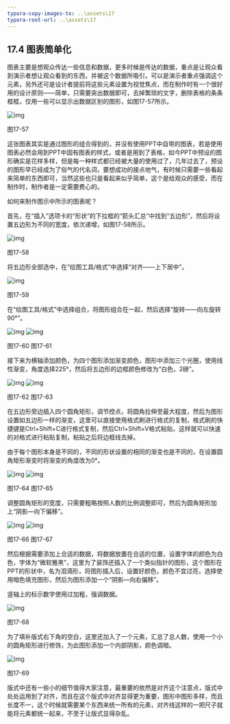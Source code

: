 ```yaml
---
typora-copy-images-to: ..\assets\17
typora-root-url: ..\assets\17
---
```


## **17.4**  **图表简单化**

图表主要是想观众传达一些信息和数据，更多时候是传达的数据，重点是让观众看到演示者想让观众看到的东西，并被这个数据所吸引，可以是演示者重点强调这个元素，另外还可是设计者提前将这些元素设置为视觉焦点，而在制作时有一个很好用的设计原则——简单，只需要突出数据即可，去掉繁琐的文字，删除表格的条条框框，仅用一些可以显示出数据区别的图形，如图17-57所示。

![img](/assets/17/image058.jpg)

图17-57

这张图表其实是通过图形的组合得到的，并没有使用PPT中自带的图表，若是使用图表必然会用到PPT中固有图表的样式，或者是用到了表格，如今PPT中预设的图形确实是花样多样，但是每一种样式都已经被大量的使用过了，几年过去了，预设的图形早已经成为了俗气的代名词，要想成功的接点地气，有时候只需要一些看起来简单的东西即可，当然这些也只是看起来似乎简单，这个是给观众的感受，而在制作时，制作者是一定需要费心的。

如何来制作图示中所示的图表呢？

首先，在“插入”选项卡的“形状”的下拉框的“箭头汇总”中找到“五边形”，然后将设置五边形为不同的宽度，依次递增，如图17-58所示。

![img](/assets/17/image059.jpg)

图17-58

将五边形全部选中，在“绘图工具/格式”中选择“对齐——上下居中”。

![img](/assets/17/image060.jpg)

图17-59

在“绘图工具/格式”中选择组合，将图形组合在一起，然后选择“旋转——向左旋转90°”。

![img](/assets/17/image061.png)   ![img](/assets/17/image062.jpg)

图17-60                                 图17-61           

接下来为横轴添加颜色，为四个图形添加渐变颜色，图形中添加三个光圈，使用线性渐变，角度选择225°，然后将五边形的边框颜色修改为“白色，2磅”。

![img](/assets/17/image063.jpg)  ![img](/assets/17/image064.jpg)

图17-62                                   图17-63             

在五边形旁边插入四个圆角矩形，调节控点，将圆角拉伸至最大程度，然后为图形设置如五边形一样的渐变，这里可以直接使用格式刷进行格式的复制，格式刷的快捷键是Ctrl+Shift+C进行格式复制，然后Ctrl+Shift+V格式粘贴，这样就可以快速的对格式进行粘贴复制，粘贴之后将边框线去掉。

由于每个图形本身是不同的，不同的形状设置的相同的渐变也是不同的，在设置圆角矩形渐变时将渐变的角度改为0°。

![img](/assets/17/image065.jpg)   ![img](/assets/17/image066.jpg)

图17-64                               图17-65     

调整圆角矩形的宽度，只需要粗略按照人数的比例调整即可，然后为圆角矩形加上“阴影—向下偏移”。

![img](/assets/17/image067.png)  ![img](/assets/17/image068.jpg)

图17-66                               图17-67          

然后根据需要添加上合适的数据，将数据放置在合适的位置，设置字体的颜色为白色，字体为“微软雅黑”，这里为了装饰还插入了一个类似指针的图形，这个图形在PPT的形状中，名为泪滴形，将图形插入后，设置好颜色，颜色不宜过亮，选择使用暗色填充图形，然后为图形添加一个“阴影—向右偏移”。

竖轴上的标示数字使用过加粗，强调数据。

![img](/assets/17/image069.jpg)

图17-68

为了填补版式右下角的空白，这里还加入了一个元素，汇总了总人数，使用一个小的圆角矩形进行修饰，为此图形添加一个内部阴影，颜色调暗。

![img](/assets/17/image070.jpg)

图17-69

版式中还有一些小的细节值得大家注意，最重要的依然是对齐这个注意点，版式中处处运用到了对齐，而且在这个版式中对齐显得更为重要，图形中图形多样，而且长度不一，这个时候就需要某个东西来统一所有的元素，对齐线这样的一把尺子就能将元素都统一起来，不至于让版式显得杂乱。